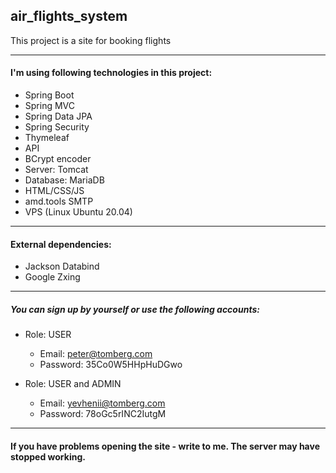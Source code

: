 ## air_flights_system
This project is a site for booking flights
___
#### I'm using following technologies in this project:
- Spring Boot
- Spring MVC
- Spring Data JPA
- Spring Security
- Thymeleaf
- API
- BCrypt encoder
- Server: Tomcat
- Database: MariaDB
- HTML/CSS/JS
- amd.tools SMTP
- VPS (Linux Ubuntu 20.04)

___
#### External dependencies:
- Jackson Databind
- Google Zxing

___
##### You can sign up by yourself or use the following accounts:
- Role: USER
  - Email: peter@tomberg.com
  - Password: 35Co0W5HHpHuDGwo

- Role: USER and ADMIN
  - Email: yevhenii@tomberg.com
  - Password: 78oGc5rINC2IutgM
___
#### If you have problems opening the site - write to me. The server may have stopped working.
